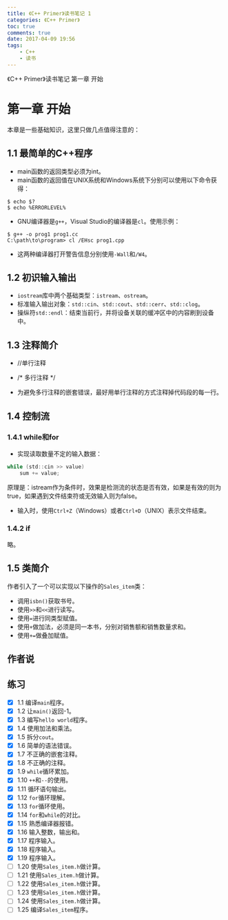 ```yaml
---
title: 《C++ Primer》读书笔记 1
categories: 《C++ Primer》
toc: true
comments: true
date: 2017-04-09 19:56
tags:
    - C++
    - 读书
---
```


《C++ Primer》读书笔记 第一章 开始

<!-- more -->
<!-- toc -->

# 第一章 开始

本章是一些基础知识，这里只做几点值得注意的：


## 1.1 最简单的C++程序

- main函数的返回类型必须为int。
- main函数的返回值在UNIX系统和Windows系统下分别可以使用以下命令获得：

```
$ echo $?
$ echo %ERRORLEVEL%
```

- GNU编译器是`g++`，Visual Studio的编译器是`cl`。使用示例：

```
$ g++ -o prog1 prog1.cc
C:\path\to\program> cl /EHsc prog1.cpp
```

- 这两种编译器打开警告信息分别使用`-Wall`和`/W4`。


## 1.2 初识输入输出

- `iostream`库中两个基础类型：`istream`、`ostream`。
- 标准输入输出对象：`std::cin`、`std::cout`、`std::cerr`、`std::clog`。
- 操纵符`std::endl`：结束当前行，并将设备关联的缓冲区中的内容刷到设备中。


## 1.3 注释简介

- //单行注释
- /* 多行注释 */

- 为避免多行注释的嵌套错误，最好用单行注释的方式注释掉代码段的每一行。


## 1.4 控制流

### 1.4.1 while和for

- 实现读取数量不定的输入数据：

```c
while (std::cin >> value)
    sum += value;
```

原理是：istream作为条件时，效果是检测流的状态是否有效，如果是有效的则为true，如果遇到文件结束符或无效输入则为false。

- 输入时，使用`Ctrl+Z`（Windows）或者`Ctrl+D`（UNIX）表示文件结束。

### 1.4.2 if

略。


## 1.5 类简介

作者引入了一个可以实现以下操作的`Sales_item`类：

- 调用`isbn()`获取书号。
- 使用`>>`和`<<`进行读写。
- 使用`=`进行同类型赋值。
- 使用`+`做加法，必须是同一本书，分别对销售额和销售数量求和。
- 使用`+=`做叠加赋值。


## 作者说

> 


## 练习

- [x] 1.1 编译`main`程序。
- [x] 1.2 让`main()`返回-1。
- [x] 1.3 编写`hello world`程序。
- [x] 1.4 使用加法和乘法。
- [x] 1.5 拆分`cout`。
- [x] 1.6 简单的语法错误。
- [x] 1.7 不正确的嵌套注释。
- [x] 1.8 不正确的注释。
- [x] 1.9 `while`循环累加。
- [x] 1.10 `++`和`--`的使用。
- [x] 1.11 循环语句输出。
- [x] 1.12 `for`循环理解。
- [x] 1.13 `for`循环使用。
- [x] 1.14 `for`和`while`的对比。
- [x] 1.15 熟悉编译器报错。
- [x] 1.16 输入整数，输出和。
- [x] 1.17 程序输入。   
- [x] 1.18 程序输入。   
- [x] 1.19 程序输入。   
- [ ] 1.20 使用`Sales_item.h`做计算。
- [ ] 1.21 使用`Sales_item.h`做计算。
- [ ] 1.22 使用`Sales_item.h`做计算。
- [ ] 1.23 使用`Sales_item.h`做计算。
- [ ] 1.24 使用`Sales_item.h`做计算。
- [ ] 1.25 编译`Sales_item`程序。
